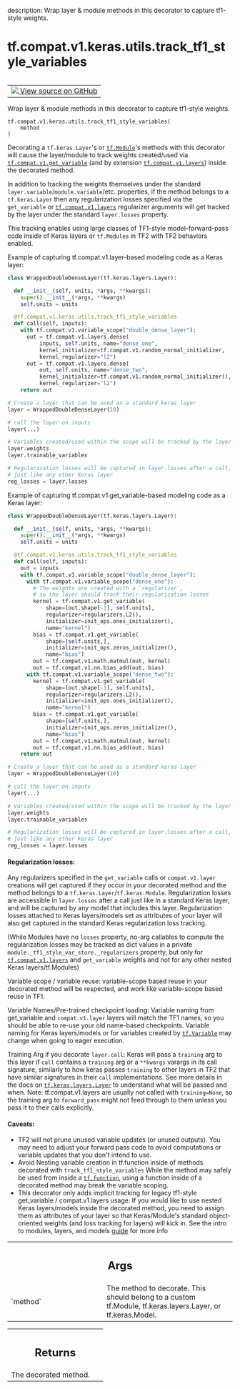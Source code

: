 description: Wrap layer & module methods in this decorator to capture tf1-style weights.

<div itemscope itemtype="http://developers.google.com/ReferenceObject">
<meta itemprop="name" content="tf.compat.v1.keras.utils.track_tf1_style_variables" />
<meta itemprop="path" content="Stable" />
</div>

# tf.compat.v1.keras.utils.track_tf1_style_variables

<!-- Insert buttons and diff -->

<table class="tfo-notebook-buttons tfo-api nocontent" align="left">
<td>
  <a target="_blank" href="https://github.com/keras-team/keras/tree/v2.7.0/keras/legacy_tf_layers/variable_scope_shim.py#L556-L761">
    <img src="https://www.tensorflow.org/images/GitHub-Mark-32px.png" />
    View source on GitHub
  </a>
</td>
</table>



Wrap layer & module methods in this decorator to capture tf1-style weights.

<pre class="devsite-click-to-copy prettyprint lang-py tfo-signature-link">
<code>tf.compat.v1.keras.utils.track_tf1_style_variables(
    method
)
</code></pre>



<!-- Placeholder for "Used in" -->

Decorating a `tf.keras.Layer`'s  or <a href="../../../../../tf/Module.md"><code>tf.Module</code></a>'s methods with this
decorator will cause the layer/module to track weights created/used
via <a href="../../../../../tf/compat/v1/get_variable.md"><code>tf.compat.v1.get_variable</code></a> (and by extension <a href="../../../../../tf/compat/v1/layers.md"><code>tf.compat.v1.layers</code></a>)
inside the decorated method.

In addition to tracking the weights themselves under the standard
`layer.variable`/`module.variable`/etc. properties, if the method belongs
to a `tf.keras.Layer` then any regularization losses specified via the
`get_variable` or <a href="../../../../../tf/compat/v1/layers.md"><code>tf.compat.v1.layers</code></a> regularizer arguments will get
tracked by the layer under the standard `layer.losses` property.

This tracking enables using large classes of TF1-style model-forward-pass
code inside of Keras layers or `tf.Modules` in TF2 with TF2 behaviors enabled.

Example of capturing tf.compat.v1.layer-based modeling code as a Keras layer:

```python
class WrappedDoubleDenseLayer(tf.keras.layers.Layer):

  def __init__(self, units, *args, **kwargs):
    super().__init__(*args, **kwargs)
    self.units = units

  @tf.compat.v1.keras.utils.track_tf1_style_variables
  def call(self, inputs):
    with tf.compat.v1.variable_scope("double_dense_layer"):
      out = tf.compat.v1.layers.dense(
          inputs, self.units, name="dense_one",
          kernel_initializer=tf.compat.v1.random_normal_initializer,
          kernel_regularizer="l2")
      out = tf.compat.v1.layers.dense(
          out, self.units, name="dense_two",
          kernel_initializer=tf.compat.v1.random_normal_initializer(),
          kernel_regularizer="l2")
    return out

# Create a layer that can be used as a standard keras layer
layer = WrappedDoubleDenseLayer(10)

# call the layer on inputs
layer(...)

# Variables created/used within the scope will be tracked by the layer
layer.weights
layer.trainable_variables

# Regularization losses will be captured in layer.losses after a call,
# just like any other Keras layer
reg_losses = layer.losses
```

Example of capturing tf.compat.v1.get_variable-based modeling code as
a Keras layer:

```python
class WrappedDoubleDenseLayer(tf.keras.layers.Layer):

  def __init__(self, units, *args, **kwargs):
    super().__init__(*args, **kwargs)
    self.units = units

  @tf.compat.v1.keras.utils.track_tf1_style_variables
  def call(self, inputs):
    out = inputs
    with tf.compat.v1.variable_scope("double_dense_layer"):
      with tf.compat.v1.variable_scope("dense_one"):
        # The weights are created with a `regularizer`,
        # so the layer should track their regularization losses
        kernel = tf.compat.v1.get_variable(
            shape=[out.shape[-1], self.units],
            regularizer=regularizers.L2(),
            initializer=init_ops.ones_initializer(),
            name="kernel")
        bias = tf.compat.v1.get_variable(
            shape=[self.units,],
            initializer=init_ops.zeros_initializer(),
            name="bias")
        out = tf.compat.v1.math.matmul(out, kernel)
        out = tf.compat.v1.nn.bias_add(out, bias)
      with tf.compat.v1.variable_scope("dense_two"):
        kernel = tf.compat.v1.get_variable(
            shape=[out.shape[-1], self.units],
            regularizer=regularizers.L2(),
            initializer=init_ops.ones_initializer(),
            name="kernel")
        bias = tf.compat.v1.get_variable(
            shape=[self.units,],
            initializer=init_ops.zeros_initializer(),
            name="bias")
        out = tf.compat.v1.math.matmul(out, kernel)
        out = tf.compat.v1.nn.bias_add(out, bias)
    return out

# Create a layer that can be used as a standard keras layer
layer = WrappedDoubleDenseLayer(10)

# call the layer on inputs
layer(...)

# Variables created/used within the scope will be tracked by the layer
layer.weights
layer.trainable_variables

# Regularization losses will be captured in layer.losses after a call,
# just like any other Keras layer
reg_losses = layer.losses
```

#### Regularization losses:

Any regularizers specified in the `get_variable` calls or `compat.v1.layer`
creations will get captured if they occur in your decorated method
and the method belongs to a `tf.keras.Layer`/`tf.keras.Module`.
Regularization losses
are accessible in `layer.losses` after a call just like in a standard
Keras layer, and will be captured by any model that includes this layer.
Regularization losses attached to Keras layers/models set as attributes
of your layer will also get captured in the standard Keras regularization
loss tracking.

(While Modules have no `losses` property, no-arg callables to compute
 the regularization losses may be tracked as dict values in a private
 `module._tf1_style_var_store._regularizers` property, but only for
 <a href="../../../../../tf/compat/v1/layers.md"><code>tf.compat.v1.layers</code></a> and `get_variable` weights and not for any other
 nested Keras layers/tf.Modules)


Variable scope / variable reuse:
  variable-scope based reuse in your decorated method will be respected,
  and work like variable-scope based reuse in TF1.

Variable Names/Pre-trained checkpoint loading:
  Variable naming from get_variable and `compat.v1.layer` layers will match
  the TF1 names, so you should be able to re-use your old name-based
  checkpoints. Variable naming for Keras layers/models or for variables
  created by <a href="../../../../../tf/Variable.md"><code>tf.Variable</code></a> may change when going to eager execution.

Training Arg if you decorate `layer.call`:
  Keras will pass a `training` arg to this layer if `call` contains
  a `training` arg or a `**kwargs` varargs in its call signature,
  similarly to how keras passes `training` to other layers in TF2 that have
  similar signatures in their `call` implementations.
  See more details in the docs
  on <a href="../../../../../tf/keras/layers/Layer.md"><code>tf.keras.layers.Layer</code></a> to understand what will be passed and when.
  Note: tf.compat.v1.layers are usually not called with `training=None`,
  so the training arg to `forward_pass` might not feed through to them
  unless you pass it to their calls explicitly.

#### Caveats:

* TF2 will not prune unused variable updates (or unused outputs). You may
  need to adjust your forward pass code to avoid computations or variable
  updates that you don't intend to use.
* Avoid Nesting variable creation in tf.function inside of
  methods decorated with `track_tf1_style_variables`
  While the method may safely be used from inside a <a href="../../../../../tf/function.md"><code>tf.function</code></a>, using
  a function inside of a decorated method may break the variable scoping.
* This decorator only adds implicit tracking for legacy tf1-style
  get_variable / compat.v1.layers usage.
  If you would like to use nested Keras layers/models
  inside the decorated method, you need to
  assign them as attributes of your layer so that Keras/Module's standard
  object-oriented weights (and loss tracking for layers) will kick in.
  See the intro to modules, layers, and models
  [guide](https://www.tensorflow.org/guide/intro_to_modules) for more info



<!-- Tabular view -->
 <table class="responsive fixed orange">
<colgroup><col width="214px"><col></colgroup>
<tr><th colspan="2"><h2 class="add-link">Args</h2></th></tr>

<tr>
<td>
`method`
</td>
<td>
The method to decorate. This should belong to a custom tf.Module,
tf.keras.layers.Layer, or tf.keras.Model.
</td>
</tr>
</table>



<!-- Tabular view -->
 <table class="responsive fixed orange">
<colgroup><col width="214px"><col></colgroup>
<tr><th colspan="2"><h2 class="add-link">Returns</h2></th></tr>
<tr class="alt">
<td colspan="2">
The decorated method.
</td>
</tr>

</table>

